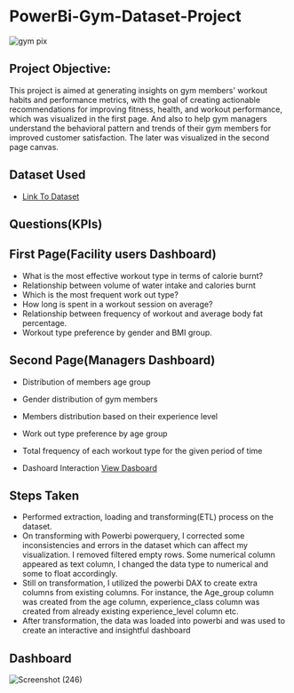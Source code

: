 # PowerBi-Gym-Dataset-Project
![gym pix](https://github.com/user-attachments/assets/596306b1-a48b-402b-a08a-c7282dffdb25)

## Project Objective:

This project is aimed at generating insights on gym members' workout habits and performance metrics, with the goal of
creating actionable recommendations for improving fitness, health, and workout performance, which was visualized in the first page. And also to help gym managers understand the behavioral pattern and trends of their gym members for improved customer satisfaction. The later was visualized in the second page canvas.
## Dataset Used

- <a href="https://github.com/ahanspaschal/PowerBi-Gym-Dataset-Project/blob/main/gym_members_exercise_tracking_synthetic_data.csv">Link To Dataset</a>
## Questions(KPIs)

## First Page(Facility users Dashboard)
- What is the most effective workout type in terms of calorie burnt?
- Relationship between volume of water intake and calories burnt
- Which is the most frequent work out type?
- How long is spent in a workout session on average? 
- Relationship between frequency of workout and average body fat percentage.
- Workout type preference by gender and BMI group.

## Second Page(Managers Dashboard)
- Distribution of members age group
- Gender distribution of gym members
- Members distribution based on their experience level
- Work out type preference by age group
- Total frequency of each workout type for the given period of time

- Dashoard Interaction <a href="https://1drv.ms/u/c/2ffbe0b0e58b637b/Ecf-vH81wdVEif4GWzq8J-IBHIq4tSYVN5ddqvOsw3lqiQ?e=BgPkOR">View Dasboard</a>

## Steps Taken
- Performed extraction, loading and transforming(ETL) process on the dataset.
- On transforming with Powerbi powerquery, I corrected some inconsistencies and errors in the dataset which can affect my visualization. I removed filtered empty rows. Some numerical column appeared as text column, I 
  changed the data type to numerical and some to float accordingly. 
- Still on transformation, I utilized the powerbi DAX to create extra columns from existing columns. For instance, the Age_group column was created from the age column, experience_class column was created from 
  already existing experience_level column etc.
- After transformation, the data was loaded into powerbi and was used to create an interactive and insightful dashboard

## Dashboard
![Screenshot (246)](https://github.com/user-attachments/assets/71b27ec7-5a42-40db-8e61-de3446c7ac06)

